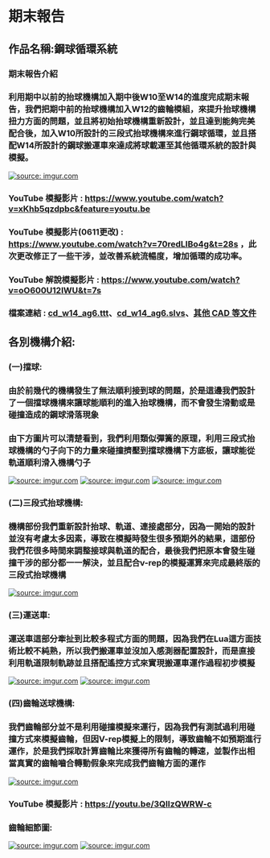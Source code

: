 # 期末報告
## 作品名稱:鋼球循環系統
### 期末報告介紹


### 利用期中以前的抬球機構加入期中後W10至W14的進度完成期末報告，我們把期中前的抬球機構加入W12的齒輪模組，來提升抬球機構扭力方面的問題，並且將初始抬球機構重新設計，並且達到能夠完美配合後，加入W10所設計的三段式抬球機構來進行鋼球循環，並且搭配W14所設計的鋼球搬運車來達成將球載運至其他循環系統的設計與模擬。
<a href="https://imgur.com/5ovC0uu"><img src="https://i.imgur.com/5ovC0uu.png" title="source: imgur.com" /></a>
### YouTube 模擬影片 : https://www.youtube.com/watch?v=xKhb5qzdpbc&feature=youtu.be
### YouTube 模擬影片(0611更改) : https://www.youtube.com/watch?v=70redLIBo4g&t=28s ，此次更改修正了一些干涉，並改善系統流暢度，增加循環的成功率。
### YouTube 解說模擬影片 : https://www.youtube.com/watch?v=oO600U12IWU&t=7s
### 檔案連結 : [cd_w14_ag6.ttt](https://github.com/s40523122/cd2018_hw/blob/master/lifter/cd_w14_ag6.ttt?raw=true)、[cd_w14_ag6.slvs](https://github.com/s40523122/cd2018_hw/tree/master/lifter/6-barLifter)、[其他 CAD 等文件](https://github.com/s40523122/cd2018_hw/tree/master/lifter)
## 各別機構介紹:
### (一)擋球:
### 由於前幾代的機構發生了無法順利接到球的問題，於是這邊我們設計了一個擋球機構來讓球能順利的進入抬球機構，而不會發生滑動或是碰撞造成的鋼球滑落現象

### 由下方圖片可以清楚看到，我們利用類似彈簧的原理，利用三段式抬球機構的勺子向下的力量來碰撞擠壓到擋球機構下方底板，讓球能從軌道順利滑入機構勺子
<a href="https://imgur.com/SnijbUy"><img src="https://i.imgur.com/SnijbUy.png" title="source: imgur.com" /></a>
<a href="https://imgur.com/qnqd6wi"><img src="https://i.imgur.com/qnqd6wi.png" title="source: imgur.com" /></a>
<a href="https://imgur.com/ySJxe99"><img src="https://i.imgur.com/ySJxe99.png" title="source: imgur.com" /></a>
### (二)三段式抬球機構:
### 機構部份我們重新設計抬球、軌道、連接處部分，因為一開始的設計並沒有考慮太多因素，導致在模擬時發生很多預期外的結果，這部份我們花很多時間來調整接球與軌道的配合，最後我們把原本會發生碰撞干涉的部分都一一解決，並且配合v-rep的模擬運算來完成最終版的三段式抬球機構
<a href="https://imgur.com/X7OBAqD"><img src="https://i.imgur.com/X7OBAqD.png" title="source: imgur.com" /></a>
### (三)運送車:
### 運送車這部分牽扯到比較多程式方面的問題，因為我們在Lua這方面技術比較不純熟，所以我們搬運車並沒加入感測器配置設計，而是直接利用軌道限制軌跡並且搭配遙控方式來實現搬運車運作過程初步模擬
<a href="https://imgur.com/VPCsDo3"><img src="https://i.imgur.com/VPCsDo3.png" title="source: imgur.com" /></a>
<a href="https://imgur.com/vGDDiT2"><img src="https://i.imgur.com/vGDDiT2.png" title="source: imgur.com" /></a>
### (四)齒輪送球機構:
### 我們齒輪部分並不是利用碰撞模擬來運行，因為我們有測試過利用碰撞方式來模擬齒輪，但因V-rep模擬上的限制，導致齒輪不如預期進行運作，於是我們採取計算齒輪比來獲得所有齒輪的轉速，並製作出相當真實的齒輪嚙合轉動假象來完成我們齒輪方面的運作
<a href="https://imgur.com/7gL7R9z"><img src="https://i.imgur.com/7gL7R9z.png" title="source: imgur.com" /></a>
### YouTube 模擬影片 : https://youtu.be/3QIIzQWRW-c
### 齒輪細節圖:
<a href="https://imgur.com/4myaMXn"><img src="https://i.imgur.com/4myaMXn.png" title="source: imgur.com" /></a>
<a href="https://imgur.com/rCek7DB"><img src="https://i.imgur.com/rCek7DB.png" title="source: imgur.com" /></a>



















